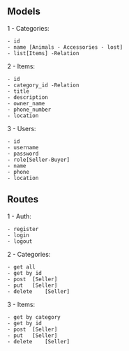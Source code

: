 ## Models
1 - Categories:

    - id
    - name [Animals - Accessories - lost]
    - list[Items] -Relation

2 - Items:

    - id
    - category_id -Relation
    - title
    - description
    - owner_name
    - phone_number
    - location

3 - Users:

    - id
    - username
    - password
    - role[Seller-Buyer]
    - name
    - phone
    - location


## Routes
1 - Auth:

    - register
    - login
    - logout

2 - Categories:

    - get all
    - get by id 
    - post  [Seller]
    - put   [Seller]
    - delete    [Seller]

3 - Items:

    - get by category
    - get by id 
    - post  [Seller]
    - put   [Seller]
    - delete    [Seller]